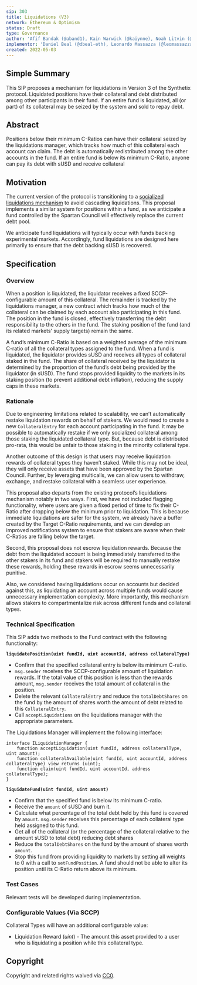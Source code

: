 ```yaml
---
sip: 303
title: Liquidations (V3)
network: Ethereum & Optimism
status: Draft
type: Governance
author: 'Afif Bandak (@aband1), Kain Warwick (@kaiynne), Noah Litvin (@noahlitvin)'
implementor: 'Daniel Beal (@dbeal-eth), Leonardo Massazza (@leomassazza), Alejandro Santander (@ajsantander)'
created: 2022-05-03
---
```


<!--You can leave these HTML comments in your merged SIP and delete the visible duplicate text guides, they will not appear and may be helpful to refer to if you edit it again. This is the suggested template for new SIPs. Note that an SIP number will be assigned by an editor. When opening a pull request to submit your SIP, please use an abbreviated title in the filename, `sip-draft_title_abbrev.md`. The title should be 44 characters or less.-->

## Simple Summary

<!--"If you can't explain it simply, you don't understand it well enough." Simply describe the outcome the proposed changes intends to achieve. This should be non-technical and accessible to a casual community member.-->

This SIP proposes a mechanism for liquidations in Version 3 of the Synthetix protocol. Liquidated positions have their collateral and debt distributed among other participants in their fund. If an entire fund is liquidated, all (or part) of its collateral may be seized by the system and sold to repay debt.

## Abstract

<!--A short (~200 word) description of the proposed change, the abstract should clearly describe the proposed change. This is what *will* be done if the SIP is implemented, not *why* it should be done or *how* it will be done. If the SIP proposes deploying a new contract, write, "we propose to deploy a new contract that will do x".-->

Positions below their minimum C-Ratios can have their collateral seized by the liquidations manager, which tracks how much of this collateral each account can claim. The debt is automatically redistributed among the other accounts in the fund. If an entire fund is below its minimum C-Ratio, anyone can pay its debt with sUSD and receive collateral

## Motivation

<!--This is the problem statement. This is the *why* of the SIP. It should clearly explain *why* the current state of the protocol is inadequate.  It is critical that you explain *why* the change is needed, if the SIP proposes changing how something is calculated, you must address *why* the current calculation is innaccurate or wrong. This is not the place to describe how the SIP will address the issue!-->

The current version of the protocol is transitioning to a [socialized liquidations mechanism](https://sips.synthetix.io/sips/sip-148/) to avoid cascading liquidations. This proposal implements a similar system for positions within a fund, as we anticipate a fund controlled by the Spartan Council will effectively replace the current debt pool.

We anticipate fund liquidations will typically occur with funds backing experimental markets. Accordingly, fund liquidations are designed here primarily to ensure that the debt backing sUSD is recovered.

## Specification

<!--The specification should describe the syntax and semantics of any new feature, there are five sections
1. Overview
2. Rationale
3. Technical Specification
4. Test Cases
5. Configurable Values
-->

### Overview

<!--This is a high level overview of *how* the SIP will solve the problem. The overview should clearly describe how the new feature will be implemented.-->

When a position is liquidated, the liquidator receives a fixed SCCP-configurable amount of this collateral. The remainder is tracked by the liquidations manager, a new contract which tracks how much of the collateral can be claimed by each account also participating in this fund. The position in the fund is closed, effectively transferring the debt responsibility to the others in the fund. The staking position of the fund (and its related markets’ supply targets) remain the same.

A fund’s minimum C-Ratio is based on a weighted average of the minimum C-ratio of all the collateral types assigned to the fund. When a fund is liquidated, the liquidator provides sUSD and receives all types of collateral staked in the fund. The share of collateral received by the liquidator is determined by the proportion of the fund’s debt being provided by the liquidator (in sUSD). The fund stops provided liquidity to the markets in its staking position (to prevent additional debt inflation), reducing the supply caps in these markets.

### Rationale

<!--This is where you explain the reasoning behind how you propose to solve the problem. Why did you propose to implement the change in this way, what were the considerations and trade-offs. The rationale fleshes out what motivated the design and why particular design decisions were made. It should describe alternate designs that were considered and related work. The rationale may also provide evidence of consensus within the community, and should discuss important objections or concerns raised during discussion.-->

Due to engineering limitations related to scalability, we can’t automatically restake liquidation rewards on behalf of stakers. We would need to create a new `CollateralEntry` for each account participating in the fund. It may be possible to automatically restake if we only socialized collateral among those staking the liquidated collateral type. But, because debt is distributed pro-rata, this would be unfair to those staking in the minority collateral type.

Another outcome of this design is that users may receive liquidation rewards of collateral types they haven’t staked. While this may not be ideal, they will only receive assets that have been approved by the Spartan Council. Further, by leveraging multicalls, we can allow users to withdraw, exchange, and restake collateral with a seamless user experience.

This proposal also departs from the existing protocol’s liquidations mechanism notably in two ways. First, we have not included flagging functionality, where users are given a fixed period of time to fix their C-Ratio after dropping below the minimum prior to liquidation. This is because immediate liquidations are safer for the system, we already have a buffer created by the Target C-Ratio requirements, and we can develop an improved notifications system to ensure that stakers are aware when their C-Ratios are falling below the target.

Second, this proposal does not escrow liquidation rewards. Because the debt from the liquidated account is being immediately transferred to the other stakers in its fund and stakers will be required to manually restake these rewards, holding these rewards in escrow seems unnecessarily punitive.

Also, we considered having liquidations occur on accounts but decided against this, as liquidating an account across multiple funds would cause unnecessary implementation complexity. More importantly, this mechanism allows stakers to compartmentalize risk across different funds and collateral types.

### Technical Specification

<!--The technical specification should outline the public API of the changes proposed. That is, changes to any of the interfaces Synthetix currently exposes or the creations of new ones.-->
This SIP adds two methods to the Fund contract with the following functionality:

**`liquidatePosition(uint fundId, uint accountId, address collateralType)`**  
- Confirm that the specified collateral entry is below its minimum C-ratio.
- `msg.sender` receives the SCCP-configurable amount of liquidation rewards. If the total value of this position is less than the rewards amount, `msg.sender` receives the total amount of collateral in the position.
- Delete the relevant `CollateralEntry` and reduce the `totalDebtShares` on the fund by the amount of shares worth the amount of debt related to this `CollateralEntry`.
- Call `acceptLiquidations` on the liquidations manager with the appropriate parameters.

The Liquidations Manager will implement the following interface:

```solidity
interface ILiquidationManager {
	function acceptLiquidation(uint fundId, address collateralType, uint amount);
	function collateralAvailable(uint fundId, uint accountId, address collateralType) view returns (uint);
	function claim(uint fundId, uint accountId, address collateralType);
}
```

**`liquidateFund(uint fundId, uint amount)`**  
- Confirm that the specified fund is below its minimum C-ratio.
- Receive the `amount` of sUSD and burn it.
- Calculate what percentage of the total debt held by this fund is covered by `amount`. `msg.sender` receives this percentage of each collateral type held assigned to this fund.
- Get all of the collateral (or the percentage of the collateral relative to the amount sUSD to total debt) reducing debt shares
- Reduce the `totalDebtShares` on the fund by the amount of shares worth `amount`.
- Stop this fund from providing liquidity to markets by setting all weights to 0 with a call to `setFundPosition`. A fund should not be able to alter its position until its C-Ratio return above its minimum.

### Test Cases

<!--Test cases for an implementation are mandatory for SIPs but can be included with the implementation..-->

Relevant tests will be developed during implementation.

### Configurable Values (Via SCCP)

<!--Please list all values configurable via SCCP under this implementation.-->

Collateral Types will have an additional configurable value:  
- Liquidation Reward (*uint*) - The amount this asset provided to a user who is liquidating a position while this collateral type.

## Copyright

Copyright and related rights waived via [CC0](https://creativecommons.org/publicdomain/zero/1.0/).
